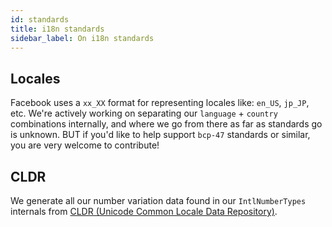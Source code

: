 ```yaml
---
id: standards
title: i18n standards
sidebar_label: On i18n standards
---
```


## Locales

Facebook uses a `xx_XX` format for representing locales like: `en_US`, `jp_JP`, etc. We're actively working on separating our `language` + `country` combinations internally, and where we go from there as far as standards go is unknown. BUT if you'd like to help support `bcp-47` standards or similar, you are very welcome to contribute!

## CLDR

We generate all our number variation data found in our `IntlNumberTypes` internals from [CLDR (Unicode Common Locale Data Repository)](http://cldr.unicode.org/).
